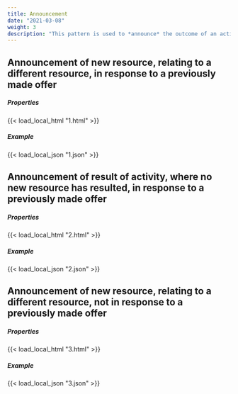 ```yaml
---
title: Announcement
date: "2021-03-08"
weight: 3
description: "This pattern is used to *announce* the outcome of an activity, sometimes (but not always) linking an original resource to a new, related resource."
---
```


## Announcement of new resource, relating to a different resource, in response to a previously made offer
<div class="row">
    <div class="col">
        <h5>Properties</h5>
        {{< load_local_html "1.html" >}}
    </div>
    <div class="col">
        <h5>Example</h5>
        {{< load_local_json "1.json" >}}
    </div>
</div>

## Announcement of result of activity, where **no** new resource has resulted, in response to a previously made offer
<div class="row">
    <div class="col">
        <h5>Properties</h5>
        {{< load_local_html "2.html" >}}
    </div>
    <div class="col">
        <h5>Example</h5>
        {{< load_local_json "2.json" >}}
    </div>
</div>

## Announcement of new resource, relating to a different resource, **not** in response to a previously made offer
<div class="row">
    <div class="col">
        <h5>Properties</h5>
        {{< load_local_html "3.html" >}}
    </div>
    <div class="col">
        <h5>Example</h5>
        {{< load_local_json "3.json" >}}
    </div>
</div>